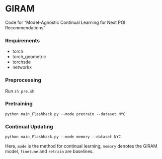 # GIRAM
Code for “Model-Agnostic Continual Learning for Next POI Recommendations"
### Requirements
- torch
- torch_geometric
- torchsde
- networkx
### Preprocessing
Run
``
sh pre.sh
``
### Pretraining
```
python main_Flashback.py --mode pretrain --dataset NYC
```
### Continual Updating
```
python main_Flashback.py --mode memory --dataset NYC
```
Here, `mode` is the method for continual learning, `memory` denotes the GIRAM model, `finetune` and `retrain` are baselines.
